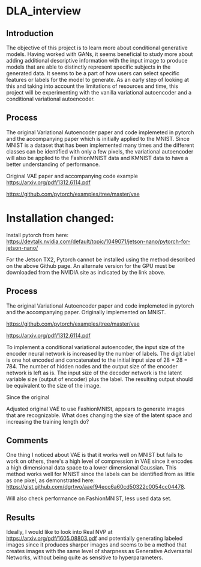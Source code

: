 # DLA_interview

## Introduction
The objective of this project is to learn more about conditional generative models. Having worked with GANs, it seems beneficial to study more about adding additional descriptive information with the input image to produce models that are able to distinctly represent specific subjects in the generated data. It seems to be a part of how users can select specific features or labels for the model to generate. As an early step of looking at this and taking into account the limitations of resources and time, this project will be experimenting with the vanilla variational autoencoder and a conditional variational autoencoder.

## Process
The original Variational Autoencoder paper and code implemeted in pytorch and the accompanying paper which is initially applied to the MNIST. Since MNIST is a dataset that has been implemented many times and the different classes can be identified with only a few pixels, the variational autoencoder will also be applied to the FashionMNIST data and KMNIST data to have a better understanding of performance.

Original VAE paper and accompanying code example
https://arxiv.org/pdf/1312.6114.pdf

https://github.com/pytorch/examples/tree/master/vae


# Installation changed:
Install pytorch from here:
https://devtalk.nvidia.com/default/topic/1049071/jetson-nano/pytorch-for-jetson-nano/

For the Jetson TX2, Pytorch cannot be installed using the method described on the above Github page. An alternate version for the GPU must be downloaded from the NVIDIA site as indicated by the link above. 

## Process
The original Variational Autoencoder paper and code implemeted in pytorch and the accompanying paper. Originally implemented on MNIST.

https://github.com/pytorch/examples/tree/master/vae

https://arxiv.org/pdf/1312.6114.pdf

To implement a conditional variational autoencoder, the input size of the encoder neural network is increased by the number of labels. The digit label is one hot encoded and concatenated to the initial input size of 28 * 28 = 784. The number of hidden nodes and the output size of the encoder network is left as is. The input size of the decoder network is the latent variable size (output of encoder) plus the label. The resulting output should be equivalent to the size of the image.

Since the original






Adjusted original VAE to use FashionMNISt, appears to generate images that are recognizable. What does changing the size of the latent space and increasing the training length do?

## Comments

One thing I noticed about VAE is that it works well on MNIST but fails to work on others, there's a high level of compression in VAE since it encodes a high dimensional data space to a lower dimensional Gaussian. This method works well for MNIST since the labels can be identified from as little as one pixel, as demonstrated here: https://gist.github.com/dgrtwo/aaef94ecc6a60cd50322c0054cc04478.

Will also check performance on FashionMNIST, less used data set.

## Results

Ideally, I would like to look into Real NVP at https://arxiv.org/pdf/1605.08803.pdf and potentially generating labeled images since it produces sharper images and seems to be a method that creates images with the same level of sharpness as Generative Adversarial Networks, without being quite as sensitive to hyperparameters.
